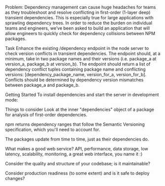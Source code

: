 Problem:
Dependency management can cause huge headaches for teams as they troubleshoot and resolve conflicting in first-order (1-layer deep) transient dependencies. This is especially true for large applications with sprawling dependency trees. In order to reduce the burden on individual teams and engineers, we’ve been asked to build an application that will allow engineers to quickly check for dependency collisions between NPM packages.

Task
Enhance the existing /dependency endpoint in the node server to check version conflicts in transient dependencies. The endpoint should, at a minimum, take in two package names and their versions (i.e. package_a at version_a, package_b at version_b). The endpoint should return a list of dependency conflict tuples containing package name and conflicting versions: [dependency_package_name, version_for_a, version_for_b]. Conflicts should be determined by dependency version mismatches between package_a and package_b.


Getting Started
To install dependencies and start the server in development mode:

Things to consider
Look at the inner "dependencies" object of a package for analysis of first-order dependencies.

npm returns dependency ranges that follow the Semantic Versioning specification, which you'll need to account for.

The packages update from time to time, just as their dependencies do.

What makes a good web service? API, performance, data storage, low latency, scalability, monitoring, a great web interface, you name it :)

Consider the quality and structure of your codebase; is it maintainable?

Consider production readiness (to some extent) and is it safe to deploy changes?
